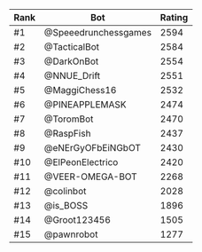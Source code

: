 Rank|Bot|Rating
---|---|---
#1|@Speeedrunchessgames|2594
#2|@TacticalBot|2584
#3|@DarkOnBot|2554
#4|@NNUE_Drift|2551
#5|@MaggiChess16|2532
#6|@PINEAPPLEMASK|2474
#7|@ToromBot|2470
#8|@RaspFish|2437
#9|@eNErGyOFbEiNGbOT|2430
#10|@ElPeonElectrico|2420
#11|@VEER-OMEGA-BOT|2268
#12|@colinbot|2028
#13|@is_BOSS|1896
#14|@Groot123456|1505
#15|@pawnrobot|1277
